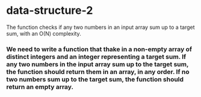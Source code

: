 # data-structure-2
The function checks if any two numbers in an input array sum up to a target sum, with an O(N) complexity. 

### We need to write a function that thake in a non-empty array of distinct integers and an integer representing a target sum. If any two numbers in the input array sum up to the target sum, the function should return them in an array, in any order. If no two numbers sum up to the target sum, the function should return an empty array.
